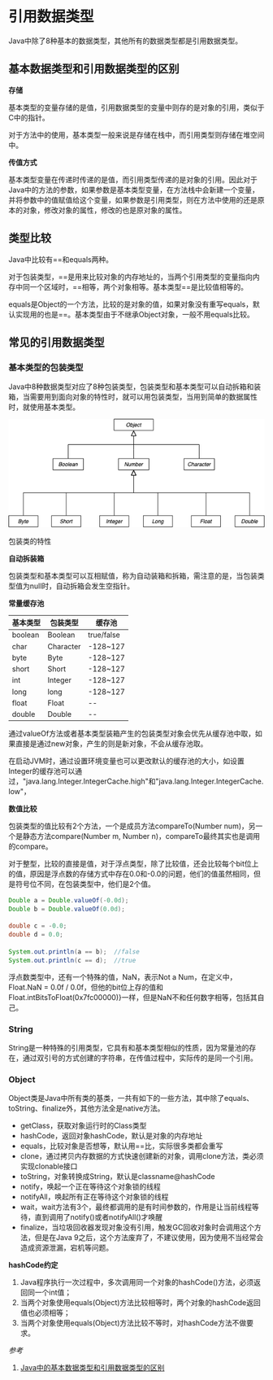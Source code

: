 # 引用数据类型

Java中除了8种基本的数据类型，其他所有的数据类型都是引用数据类型。

## 基本数据类型和引用数据类型的区别

**存储**

基本类型的变量存储的是值，引用数据类型的变量中则存的是对象的引用，类似于C中的指针。

对于方法中的使用，基本类型一般来说是存储在栈中，而引用类型则存储在堆空间中。

**传值方式**

基本类型变量在传递时传递的是值，而引用类型传递的是对象的引用。因此对于Java中的方法的参数，如果参数是基本类型变量，在方法栈中会新建一个变量，并将参数中的值赋值给这个变量，如果参数是引用类型，则在方法中使用的还是原本的对象，修改对象的属性，修改的也是原对象的属性。

## 类型比较

Java中比较有==和equals两种。

对于包装类型，==是用来比较对象的内存地址的，当两个引用类型的变量指向内存中同一个区域时，==相等，两个对象相等。基本类型==是比较值相等的。

equals是Object的一个方法，比较的是对象的值，如果对象没有重写equals，默认实现用的也是==。基本类型由于不继承Object对象，一般不用equals比较。

## 常见的引用数据类型

### 基本类型的包装类型

Java中8种数据类型对应了8种包装类型，包装类型和基本类型可以自动拆箱和装箱，当需要用到面向对象的特性时，就可以用包装类型，当用到简单的数据属性时，就使用基本类型。

![包装类型的继承关系](../../../img/boxed_data_types.png)

包装类的特性

**自动拆装箱**

  包装类型和基本类型可以互相赋值，称为自动装箱和拆箱，需注意的是，当包装类型值为null时，自动拆箱会发生空指针。

**常量缓存池**

| 基本类型 | 包装类型    | 缓存池      |
| --      |  --       | --         |
| boolean | Boolean   | true/false |
| char    | Character | -128~127   |
| byte    | Byte      | -128~127   |
| short   | Short     | -128~127   |
| int     | Integer   | -128~127   |
| long    | long      | -128~127   |
| float   | Float     |    --      |
| double  | Double    |    --      |

通过valueOf方法或者基本类型装箱产生的包装类型对象会优先从缓存池中取，如果直接是通过new对象，产生的则是新对象，不会从缓存池取。

在启动JVM时，通过设置环境变量也可以更改默认的缓存池的大小，如设置Integer的缓存池可以通过，"java.lang.Integer.IntegerCache.high"和"java.lang.Integer.IntegerCache.low"，

**数值比较**

包装类型的值比较有2个方法，一个是成员方法compareTo(Number num)，另一个是静态方法compare(Number m, Number n)，compareTo最终其实也是调用的compare。

对于整型，比较的直接是值，对于浮点类型，除了比较值，还会比较每个bit位上的值，原因是浮点数的存储方式中存在0.0和-0.0的问题，他们的值虽然相同，但是符号位不同，在包装类型中，他们是2个值。

```Java
Double a = Double.valueOf(-0.0d);
Double b = Double.valueOf(0.0d);

double c = -0.0;
double d = 0.0;

System.out.println(a == b);  //false
System.out.println(c == d);  //true
```

浮点数类型中，还有一个特殊的值，NaN，表示Not a Num，在定义中，Float.NaN = 0.0f / 0.0f，但他的bit位上存的值和Float.intBitsToFloat(0x7fc00000)}一样，但是NaN不和任何数字相等，包括其自己。


### String

String是一种特殊的引用类型，它具有和基本类型相似的性质，因为常量池的存在，通过双引号的方式创建的字符串，在传值过程中，实际传的是同一个引用。

### Object

Object类是Java中所有类的基类，一共有如下的一些方法，其中除了equals、toString、finalize外，其他方法全是native方法。

- getClass，获取对象运行时的Class类型
- hashCode，返回对象hashCode，默认是对象的内存地址
- equals，比较对象是否想等，默认用==比，实际很多类都会重写
- clone，通过拷贝内存数据的方式快速创建新的对象，调用clone方法，类必须实现clonable接口
- toString，对象转换成String，默认是classname@hashCode
- notify，唤起一个正在等待这个对象锁的线程
- notifyAll，唤起所有正在等待这个对象锁的线程
- wait，wait方法有3个，最终都调用的是有时间参数的，作用是让当前线程等待，直到调用了notify()或者notifyAll()才唤醒
- finalize，当垃圾回收器发现对象没有引用，触发GC回收对象时会调用这个方法，但是在Java 9之后，这个方法废弃了，不建议使用，因为使用不当经常会造成资源泄漏，宕机等问题。

**hashCode约定**

1. Java程序执行一次过程中，多次调用同一个对象的hashCode()方法，必须返回同一个int值；
2. 当两个对象使用equals(Object)方法比较相等时，两个对象的hashCode返回值也必须相等；
3. 当两个对象使用equals(Object)方法比较不等时，对hashCode方法不做要求。


*参考*

1. [Java中的基本数据类型和引用数据类型的区别](https://www.cnblogs.com/maskwolf/p/9972982.html)